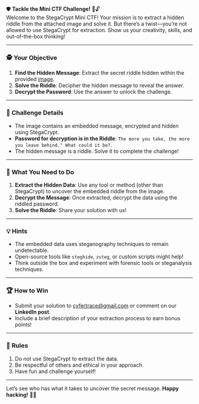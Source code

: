 🛡️ **Tackle the Mini CTF Challenge!** 🎨🔓  
Welcome to the StegaCrypt Mini CTF! Your mission is to extract a hidden riddle from the attached image and solve it. But there’s a twist—you’re not allowed to use StegaCrypt for extraction. Show us your creativity, skills, and out-of-the-box thinking!

---

### 🕵️ **Your Objective**
1. **Find the Hidden Message**: Extract the secret riddle hidden within the provided [image](goodluck.png).  
2. **Solve the Riddle**: Decipher the hidden message to reveal the answer.  
3. **Decrypt the Password**: Use the answer to unlock the challenge.  

---

### 🚀 **Challenge Details**
- The image contains an embedded message, encrypted and hidden using StegaCrypt.  
- **Password for decryption is in the Riddle**: `The more you take, the more you leave behind." What could it be?`.  
- The hidden message is a riddle. Solve it to complete the challenge!  

---

### 🧩 **What You Need to Do**
1. **Extract the Hidden Data**: Use any tool or method (other than StegaCrypt) to uncover the embedded riddle from the image.  
2. **Decrypt the Message**: Once extracted, decrypt the data using the riddled password.  
3. **Solve the Riddle**: Share your solution with us!  

---

### 💡 **Hints**
- The embedded data uses steganography techniques to remain undetectable.  
- Open-source tools like `steghide`, `zsteg`, or custom scripts might help!  
- Think outside the box and experiment with forensic tools or steganalysis techniques.  

---

### 🏆 **How to Win**
- Submit your solution to cyfertrace@gmail.com or comment on our **LinkedIn post**.  
- Include a brief description of your extraction process to earn bonus points!  

---

### 📜 **Rules**
1. Do not use StegaCrypt to extract the data.  
2. Be respectful of others and ethical in your approach.  
3. Have fun and challenge yourself!  

---

Let’s see who has what it takes to uncover the secret message. **Happy hacking!** 🚀✨
